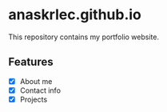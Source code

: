 # anaskrlec.github.io

This repository contains my portfolio website.

## Features

- [X] About me
- [X] Contact info
- [X] Projects